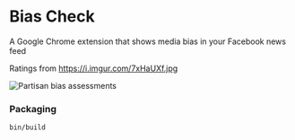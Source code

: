 # Bias Check

A Google Chrome extension that shows media bias in your Facebook news feed

Ratings from https://i.imgur.com/7xHaUXf.jpg

![Partisan bias assessments](https://i.imgur.com/7xHaUXf.jpg)

### Packaging

```sh
bin/build
```
